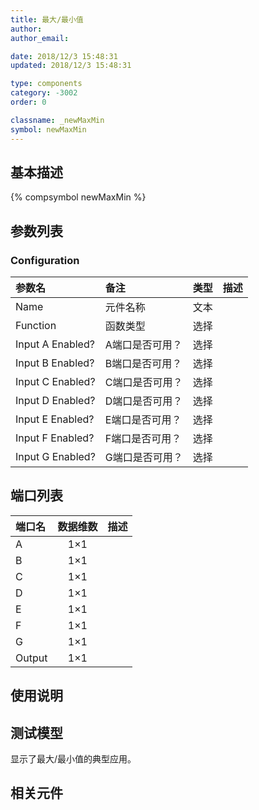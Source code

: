 ```yaml
---
title: 最大/最小值
author: 
author_email:

date: 2018/12/3 15:48:31
updated: 2018/12/3 15:48:31

type: components
category: -3002
order: 0

classname: _newMaxMin
symbol: newMaxMin
---
```

## 基本描述
{% compsymbol newMaxMin %}

## 参数列表
### Configuration
| 参数名 | 备注 | 类型 | 描述 |
| :--- | :--- | :--: | :--- |
| Name | 元件名称 | 文本 |  |
| Function | 函数类型 | 选择 |  |
| Input A Enabled? | A端口是否可用？ | 选择 |  |
| Input B Enabled? | B端口是否可用？ | 选择 |  |
| Input C Enabled? | C端口是否可用？ | 选择 |  |
| Input D Enabled? | D端口是否可用？ | 选择 |  |
| Input E Enabled? | E端口是否可用？ | 选择 |  |
| Input F Enabled? | F端口是否可用？ | 选择 |  |
| Input G Enabled? | G端口是否可用？ | 选择 |  |


## 端口列表

| 端口名 | 数据维数 | 描述 |
| :--- | :--:  | :--- |
| A | 1×1 | |                   
| B | 1×1 | |                   
| C | 1×1 | |                   
| D | 1×1 | |                   
| E | 1×1 | |                   
| F | 1×1 | |                   
| G | 1×1 | |                   
| Output | 1×1 | |                   

## 使用说明


## 测试模型
[<test name>](<test link>)显示了最大/最小值的典型应用。

## 相关元件


